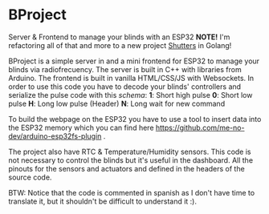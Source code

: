 # BProject
Server &amp; Frontend to manage your blinds with an ESP32
**NOTE!** I'm refactoring all of that and more to a new project [Shutters](https://github.com/Neoxelox/Shutters) in Golang!

BProject is a simple server in and a mini frontend for ESP32 to manage your blinds via radiofrecuency.
The server is built in C++ with libraries from Arduino. The frontend is built in vanilla HTML/CSS/JS with Websockets.
In order to use this code you have to decode your blinds' controllers and serialize the pulse code with this *schema*:
**1**: Short high pulse
**0**: Short low pulse
**H**: Long low pulse (Header)
**N**: Long wait for new command

To build the webpage on the ESP32 you have to use a tool to insert data into the ESP32 memory which you can find here https://github.com/me-no-dev/arduino-esp32fs-plugin .

The project also have RTC & Temperature/Humidity sensors. This code is not necessary to control the blinds but it's useful in the dashboard. All the pinouts for the sensors and actuators and defined in the headers of the source code.

BTW: Notice that the code is commented in spanish as I don't have time to translate it, but it shouldn't be difficult to understand it :).
